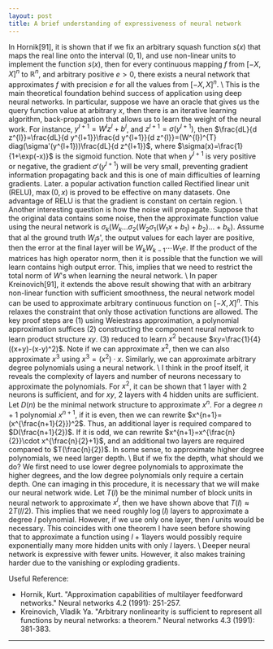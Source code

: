 ```yaml
---
layout: post
title: A brief understanding of expressiveness of neural network
---
```


In Hornik[91], it is shown that if we fix an arbitrary squash function $s(x)$ that maps the real line onto the interval $(0,1)$, and use non-linear units to implement the function $s(x)$, then for every continuous mapping $f$ from $[-X,X]^{n}$ to $\mathbb{R}^n$, and arbitrary positive $e>0$, there exists a neural network that approximates $f$ with precision $e$ for all the values from $[-X,X]^n$. \\
This is the main theoretical foundation behind success of application using deep neural networks. In particular, suppose we have an oracle that gives us the query function value at arbitrary $x$, then there is an iterative learning algorithm, back-propagation that allows us to learn the weight of the neural work. For instance, $y^{l+1}=W^{l}z^{l}+b^{l}$, and $z^{l+1}=\sigma(y^{l+1})$, then $\frac{dL}{d z^{l}}=\frac{dL}{d y^{l+1}}\frac{d y^{l+1}}{d z^{l}}=(W^{l})^{T} diag(\sigma'(y^{l+1}))\frac{dL}{d z^{l+1}}$, where $\sigma(x)=\frac{1}{1+\exp(-x)}$ is the sigmoid function. Note that when $y^{l+1}$ is very positive or negative, the gradient $\sigma'(y^{l+1})$ will be very small, preventing gradient information propagating back and this is one of main difficulties of learning gradients. Later. a popular activation function called Rectified linear unit (RELU), $\max(0,x)$ is proved to be effective on many datasets. One advantage of RELU is that the gradient is constant on certain region. \\
Another interesting question is how the noise will propagate. Suppose that the original data contains some noise, then the approximate function value using the neural network is $\sigma_{k}(W_{k}...\sigma_{2}(W_{2}\sigma_{1}(W_{1}x+b_{1})+b_{2})...+b_{k})$. Assume that al the ground truth $W_{i}$s', the output values for each layer are positive, then the error at the final layer will be $W_{k}W_{k-1}\cdots W_{1}e$. If the product of the matrices has high operator norm, then it is possible that the function we will learn contains high output error. This, implies that we need to restrict the total norm of $W$'s when learning the neural network. \\
In paper Kreinovich[91], it extends the above result showing that with an arbitrary non-linear function with sufficient smoothness, the neural network model can be used to approximate arbitrary continuous function on $[-X,X]^n$. This relaxes the constraint that only those activation functions are allowed. The key proof steps are (1) using Weiestrass approximation, a polynomial approximation suffices (2) constructing the component neural network to learn product structure $xy$. (3) reduced to learn $x^2$ because $xy=\frac{1}{4}((x+y)-(x-y)^2)$. Note if we can approximate $x^2$, then we can also approximate $x^3$ using $x^3=(x^2)\cdot x$. Similarly, we can approximate arbitrary degree polynomials using a neural network. \\
I think in the proof itself, it reveals the complexity of layers and number of neurons necessary to approximate the polynomials. For $x^2$, it can be shown that 1 layer with 2 neurons is sufficient, and for $xy$, 2 layers with 4 hidden units are sufficient. Let $D(n)$ be the minimal network structure to approximate $x^n$. For a degree $n+1$ polynomial $x^{n+1}$, if it is even, then we can rewrite $x^{n+1}=(x^{\frac{n+1}{2}})^2$. Thus, an additional layer is required compared to $D(\frac{n+1}{2})$. If it is odd, we can rewrite $x^{n+1}=x^{\frac{n}{2}}\cdot x^{\frac{n}{2}+1}$, and an additional two layers are required compared to $T(\frac{n}{2})$.  In some sense, to approximate higher degree polynomials, we need larger depth. \\
But if we fix the depth,  what should we do? We first need to use lower degree polynomials to approximate the higher degrees, and the low degree polynomials only require a certain depth. One can imaging in this procedure, it is necessary that we will make our neural network wide. Let $T(l)$ be the minimal number of block units in neural network to approximate $x^l$, then we have shown above that $T(l)\approx 2T(l/2)$. This implies that we need roughly $\log(l)$ layers to approximate a degree $l$ polynomial. However, if we use only one layer, then $l$ units would be necessary. This coincides with one theorem I have seen before showing that to approximate a function using $l+1$layers would possibly require exponentially many more hidden units with only $l$ layers. \\
Deeper neural network is expressive with fewer units. However, it also makes training harder due to the vanishing or exploding gradients. 

Useful Reference:
* Hornik, Kurt. "Approximation capabilities of multilayer feedforward networks." Neural networks 4.2 (1991): 251-257.
* Kreinovich, Vladik Ya. "Arbitrary nonlinearity is sufficient to represent all functions by neural networks: a theorem." Neural networks 4.3 (1991): 381-383.
---
